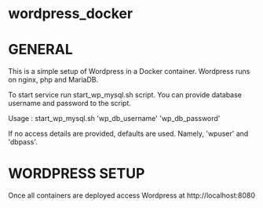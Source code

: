 # wordpress_docker
GENERAL
=================
This is a simple setup of Wordpress in a Docker container.
Wordpress runs on nginx, php and MariaDB.

To start service run start_wp_mysql.sh script.
You can provide database username and password to the script.

Usage :
	start_wp_mysql.sh  'wp_db_username' 'wp_db_password'

If no access details are provided, defaults are used.
Namely, 'wpuser' and 'dbpass'.

WORDPRESS SETUP
=================
Once all containers are deployed access Wordpress at
http://localhost:8080
